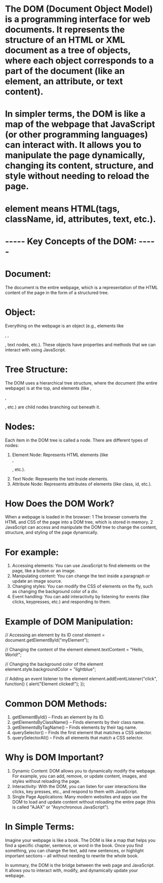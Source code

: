 # The DOM (Document Object Model) is a programming interface for web documents. It represents the structure of an HTML or XML document as a tree of objects, where each object corresponds to a part of the document (like an element, an attribute, or text content).

# In simpler terms, the DOM is like a map of the webpage that JavaScript (or other programming languages) can interact with. It allows you to manipulate the page dynamically, changing its content, structure, and style without needing to reload the page.

# element means HTML(tags, className, id, attributes, text, etc.).

 # ----- Key Concepts of the DOM: -----
 
# Document:
The document is the entire webpage, which is a representation of the HTML content of the page in the form of a structured tree.

# Object:
Everything on the webpage is an object (e.g., elements like <div>, <a>, <p>, text nodes, etc.). These objects have properties and methods that we can interact with using JavaScript.

# Tree Structure:
The DOM uses a hierarchical tree structure, where the document (the entire webpage) is at the top, and elements (like <body>, <div>, <p>, etc.) are child nodes branching out beneath it.

# Nodes:
Each item in the DOM tree is called a node. There are different types of nodes:
1. Element Node: Represents HTML elements (like <div>, <p>, etc.).
2. Text Node: Represents the text inside elements.
3. Attribute Node: Represents attributes of elements (like class, id, etc.).

# How Does the DOM Work?
When a webpage is loaded in the browser:
1 The browser converts the HTML and CSS of the page into a DOM tree, which is stored in memory.
2 JavaScript can access and manipulate the DOM tree to change the content, structure, and styling of the page dynamically.

# For example:
1. Accessing elements: You can use JavaScript to find elements on the page, like a button or an image.
2. Manipulating content: You can change the text inside a paragraph or update an image source.
3. Changing styles: You can modify the CSS of elements on the fly, such as changing the background color of a div.
4. Event handling: You can add interactivity by listening for events (like clicks, keypresses, etc.) and responding to them.

# Example of DOM Manipulation:

// Accessing an element by its ID
const element = document.getElementById("myElement");

// Changing the content of the element
element.textContent = "Hello, World!";

// Changing the background color of the element
element.style.backgroundColor = "lightblue";

// Adding an event listener to the element
element.addEventListener("click", function() {
  alert("Element clicked!");
});

# Common DOM Methods:
1. getElementById() – Finds an element by its ID.
2. getElementsByClassName() – Finds elements by their class name.
3. getElementsByTagName() – Finds elements by their tag name.
4. querySelector() – Finds the first element that matches a CSS selector.
5. querySelectorAll() – Finds all elements that match a CSS selector.
 
# Why is DOM Important?
1. Dynamic Content: DOM allows you to dynamically modify the webpage. For example, you can add, remove, or update content, images, and styles without reloading the page.
2. Interactivity: With the DOM, you can listen for user interactions like clicks, key presses, etc., and respond to them with JavaScript.
3. Single Page Applications: Many modern websites and apps use the DOM to load and update content without reloading the entire page (this is called "AJAX" or "Asynchronous JavaScript").

# In Simple Terms:
Imagine your webpage is like a book. The DOM is like a map that helps you find a specific chapter, 
sentence, or word in the book. Once you find something, you can change the text, add new sentences, 
or highlight important sections – all without needing to rewrite the whole book.

In summary, the DOM is the bridge between the web page and JavaScript.
It allows you to interact with, modify, and dynamically update your webpage.
